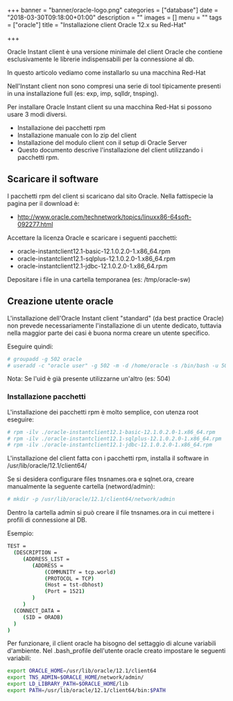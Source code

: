 +++
banner = "banner/oracle-logo.png"
categories = ["database"]
date = "2018-03-30T09:18:00+01:00"
description = ""
images = []
menu = ""
tags = ["oracle"]
title = "Installazione client Oracle 12.x su Red-Hat"

+++

Oracle Instant client è una versione minimale del client Oracle che contiene esclusivamente le librerie indispensabili per la connessione al db.

In questo articolo vediamo come installarlo su una macchina Red-Hat

<!--more-->

Nell'Instant client non sono compresi una serie di tool tipicamente presenti in una installazione full (es: exp, imp, sqlldr, tnsping).

Per installare Oracle Instant client su una macchina Red-Hat si possono usare 3 modi diversi.

* Installazione dei pacchetti rpm
* Installazione manuale con lo zip del client
* Installazione del modulo client con il setup di Oracle Server
* Questo documento descrive l'installazione del client utilizzando i pacchetti rpm.

## Scaricare il software

I pacchetti rpm del client si scaricano dal sito Oracle. Nella fattispecie la pagina per il download è:

* http://www.oracle.com/technetwork/topics/linuxx86-64soft-092277.html

Accettare la licenza Oracle e scaricare i seguenti pacchetti:

* oracle-instantclient12.1-basic-12.1.0.2.0-1.x86_64.rpm
* oracle-instantclient12.1-sqlplus-12.1.0.2.0-1.x86_64.rpm
* oracle-instantclient12.1-jdbc-12.1.0.2.0-1.x86_64.rpm

Depositare i file in una cartella temporanea (es: /tmp/oracle-sw)

## Creazione utente oracle

L'installazione dell'Oracle Instant client "standard" (da best practice Oracle) non prevede necessariamente l'installazione di un utente dedicato, tuttavia nella maggior parte dei casi è buona norma creare un utente specifico.

Eseguire quindi:

```bash
# groupadd -g 502 oracle
# useradd -c "oracle user" -g 502 -m -d /home/oracle -s /bin/bash -u 502 oracle
```

Nota: Se l'uid è già presente utilizzarne un'altro (es: 504) 

### Installazione pacchetti

L'installazione dei pacchetti rpm è molto semplice, con utenza root eseguire:

```bash
# rpm -ilv ./oracle-instantclient12.1-basic-12.1.0.2.0-1.x86_64.rpm
# rpm -ilv ./oracle-instantclient12.1-sqlplus-12.1.0.2.0-1.x86_64.rpm
# rpm -ilv ./oracle-instantclient12.1-jdbc-12.1.0.2.0-1.x86_64.rpm
```

L'installazione del client fatta con i pacchetti rpm, installa il software in  /usr/lib/oracle/12.1/client64/

Se si desidera configurare files tnsnames.ora e sqlnet.ora, creare manualmente la seguente cartella (netword/admin):

```bash
# mkdir -p /usr/lib/oracle/12.1/client64/network/admin
```

Dentro la cartella admin si può creare il file tnsnames.ora in cui mettere i profili di connessione al DB.

Esempio:

```sh
TEST = 
  (DESCRIPTION = 
  	 (ADDRESS_LIST = 
  	 	(ADDRESS = 
  	 		(COMMUNITY = tcp.world) 
  	 		(PROTOCOL = TCP) 
  	 		(Host = tst-dbhost) 
  	 		(Port = 1521) 
  	 	) 
  	 ) 
  (CONNECT_DATA = 
  	 (SID = ORADB) 
  ) 
)
```

Per funzionare, il client oracle ha bisogno del settaggio di alcune variabili d'ambiente.
Nel .bash_profile dell'utente oracle creato impostare le seguenti variabili:

```bash
export ORACLE_HOME=/usr/lib/oracle/12.1/client64
export TNS_ADMIN=$ORACLE_HOME/network/admin/
export LD_LIBRARY_PATH=$ORACLE_HOME/lib
export PATH=/usr/lib/oracle/12.1/client64/bin:$PATH
```















